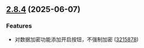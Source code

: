 ## [2.8.4](https://github.com/ocsjs/ocs-desktop/compare/2.8.3...2.8.4) (2025-06-07)


### Features

* 对数据加密功能添加开启按钮，不强制加密 ([3215878](https://github.com/ocsjs/ocs-desktop/commit/3215878298ab70c6a94f3a87fd7d1a07c5dfc10b))



